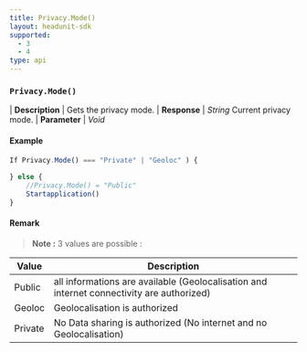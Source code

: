 ```yaml
---
title: Privacy.Mode()
layout: headunit-sdk
supported:
  - 3
  - 4
type: api
---
```


### `Privacy.Mode()`

| **Description** | Gets the privacy mode.
| **Response** | *String*  Current privacy mode.
| **Parameter**   | *Void*

#### Example

```javascript
If Privacy.Mode() === "Private" | "Geoloc" ) {
	
} else {
	//Privacy.Mode() = "Public"
	Startapplication()
}
```

#### Remark

>**Note :** 3 values are possible :

Value | Description
----|----
Public | all informations are available (Geolocalisation and internet connectivity are authorized)
Geoloc | Geolocalisation is authorized
Private | No Data sharing is authorized (No internet and no Geolocalisation)